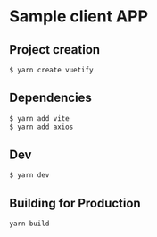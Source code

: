 # Sample client APP

## Project creation
```bash
$ yarn create vuetify
```

## Dependencies
```bash
$ yarn add vite
$ yarn add axios
```

## Dev
```bash
$ yarn dev
```

## Building for Production

```bash
yarn build
```
